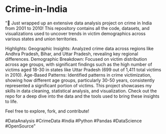 # Crime-in-India

"🚀 Just wrapped up an extensive data analysis project on crime in India from 2001 to 2010! This repository contains all the code, datasets, and visualizations used to uncover trends in victim demographics across various states and union territories.

Highlights:
Geographic Insights: Analyzed crime data across regions like Andhra Pradesh, Bihar, and Uttar Pradesh, revealing key regional differences.
Demographic Breakdown: Focused on victim distribution across age groups, with significant findings such as the high number of victims aged 18-30 in states like Uttar Pradesh (699 out of 1,411 total victims in 2010).
Age-Based Patterns: Identified patterns in crime victimization, showing how different age groups, particularly 30-50 years, consistently represented a significant portion of victims.
This project showcases my skills in data cleaning, statistical analysis, and visualization. Check out the repo for a deep dive into the data and the tools used to bring these insights to life.

Feel free to explore, fork, and contribute!

#DataAnalysis #CrimeData #India #Python #Pandas #DataScience #OpenSource"
